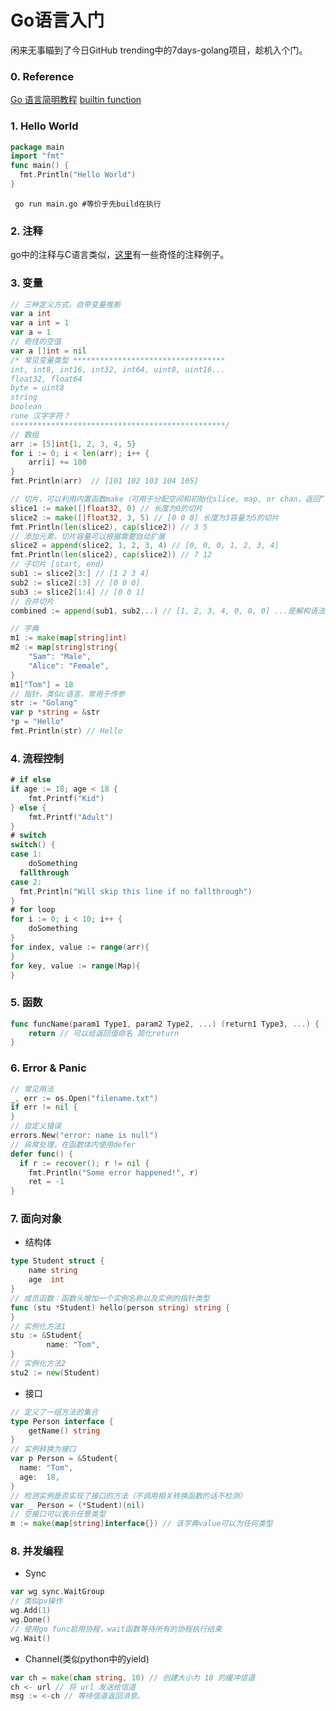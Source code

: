 # Go语言入门
闲来无事瞄到了今日GitHub trending中的7days-golang项目，趁机入个门。
### 0. Reference
[Go 语言简明教程](https://geektutu.com/post/quick-golang.html)
[builtin function](https://golang.org/pkg/builtin/)
### 1. Hello World
```go
package main
import "fmt"
func main() {
  fmt.Println("Hello World")
}
```
```shell
 go run main.go #等价于先build在执行
```
### 2. 注释
go中的注释与C语言类似，[这里](https://studygolang.com/articles/21791?fr=sidebar)有一些奇怪的注释例子。
### 3. 变量
```go
// 三种定义方式，自带变量推断
var a int
var a int = 1
var a = 1
// 奇怪的空值
var a []int = nil
/* 常见变量类型 **********************************
int, int8, int16, int32, int64, uint8, uint16...
float32, float64
byte = uint8
string
boolean
rune 汉字字符？
************************************************/
// 数组
arr := [5]int{1, 2, 3, 4, 5}
for i := 0; i < len(arr); i++ {
	arr[i] += 100
}
fmt.Println(arr)  // [101 102 103 104 105]
```
```go
// 切片，可以利用内置函数make（可用于分配空间和初始化slice, map, or chan，返回“引用”）
slice1 := make([]float32, 0) // 长度为0的切片
slice2 := make([]float32, 3, 5) // [0 0 0] 长度为3容量为5的切片
fmt.Println(len(slice2), cap(slice2)) // 3 5
// 添加元素，切片容量可以根据需要自动扩展
slice2 = append(slice2, 1, 2, 3, 4) // [0, 0, 0, 1, 2, 3, 4]
fmt.Println(len(slice2), cap(slice2)) // 7 12
// 子切片 [start, end)
sub1 := slice2[3:] // [1 2 3 4]
sub2 := slice2[:3] // [0 0 0]
sub3 := slice2[1:4] // [0 0 1]
// 合并切片
combined := append(sub1, sub2...) // [1, 2, 3, 4, 0, 0, 0] ...是解构语法，类似py和js
```
```go
// 字典
m1 := make(map[string]int)
m2 := map[string]string{
	"Sam": "Male",
	"Alice": "Female",
}
m1["Tom"] = 18
// 指针，类似c语言，常用于传参
str := "Golang"
var p *string = &str 
*p = "Hello"
fmt.Println(str) // Hello
```
### 4. 流程控制
```go
# if else
if age := 18; age < 18 {
	fmt.Printf("Kid")
} else {
	fmt.Printf("Adult")
}
# switch
switch() {
case 1:
	doSomething
  fallthrough
case 2:
  fmt.Println("Will skip this line if no fallthrough")
}
# for loop
for i := 0; i < 10; i++ {
	doSomething
}
for index, value := range(arr){  
}
for key, value := range(Map){
}
```
### 5. 函数
```go
func funcName(param1 Type1, param2 Type2, ...) (return1 Type3, ...) {
    return // 可以给返回值命名 简化return
}
```
### 6. Error & Panic
```go
// 常见用法
_, err := os.Open("filename.txt")
if err != nil {
}
// 自定义错误
errors.New("error: name is null")
// 异常处理，在函数体内使用defer
defer func() {
  if r := recover(); r != nil {
    fmt.Println("Some error happened!", r)
    ret = -1
}
```
### 7. 面向对象
- 结构体
```go
type Student struct {
	name string
	age  int
}
// 成员函数：函数头增加一个实例名称以及实例的指针类型
func (stu *Student) hello(person string) string {
}
// 实例化方法1
stu := &Student{
		name: "Tom",
}
// 实例化方法2
stu2 := new(Student)
```
- 接口
```go
// 定义了一组方法的集合
type Person interface {
	getName() string
}
// 实例转换为接口
var p Person = &Student{
  name: "Tom",
  age:  18,
}
// 检测实例是否实现了接口的方法（不调用相关转换函数的话不检测）
var _ Person = (*Student)(nil)
// 空接口可以表示任意类型
m := make(map[string]interface{}) // 该字典value可以为任何类型
```
### 8. 并发编程
- Sync
```go
var wg sync.WaitGroup
// 类似pv操作
wg.Add(1)
wg.Done()
// 使用go func启用协程，wait函数等待所有的协程执行结束
wg.Wait()
```
- Channel(类似python中的yield)
```go
var ch = make(chan string, 10) // 创建大小为 10 的缓冲信道
ch <- url // 将 url 发送给信道
msg := <-ch // 等待信道返回消息。
```

